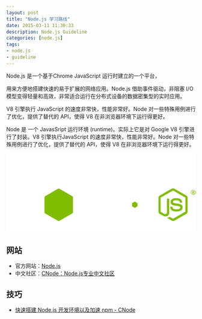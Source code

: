```yaml
---
layout: post
title: "Node.js 学习路线"
date: 2015-03-11 11:30:33
description: Node.js Guideline
categories: [node.js]
tags:
- node.js
- guideline
---
```

Node.js 是一个基于Chrome JavaScript 运行时建立的一个平台， 

用来方便地搭建快速的易于扩展的网络应用。Node.js 借助事件驱动，非阻塞 I/O 模型变得轻量和高效，非常适合运行在分布式设备的数据密集型的实时应用。

V8 引擎执行 JavaScript 的速度非常快，性能非常好。Node 对一些特殊用例进行了优化，提供了替代的 API，使得 V8 在非浏览器环境下运行得更好。

Node 是 一个 JavasSript 运行环境 (runtime)。实际上它是对 Google V8 引擎进行了封装。V8 引擎执行JavaScript 的速度非常快，性能非常好。Node 对一些特殊用例进行了优化，提供了替代的 API，使得 V8 在非浏览器环境下运行得更好。

![Node.js](/img/2015-03-11-Node-js-Guideline-001.svg)

网站
----
* 官方网站：[Node.js](https://nodejs.org/)
* 中文社区：[CNode：Node.js专业中文社区](https://cnodejs.org/)

技巧
----
* [快速搭建 Node.js 开发环境以及加速 npm - CNode](https://cnodejs.org/topic/5338c5db7cbade005b023c98)
